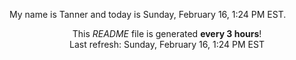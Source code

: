 My name is Tanner and today is Sunday, February 16, 1:24 PM EST.

<p align="center">This <i>README</i> file is generated <b>every 3 hours</b>!</br>Last refresh: Sunday, February 16, 1:24 PM EST<br /></p>
